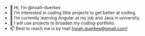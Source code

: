 - 👋 Hi, I’m @noah-duerkes
- 👀 I’m interested in coding little projects to get better at coding.
- 🌱 I’m currently learning Angular at my job and Java in university.
- 💞️ I will use projects to broaden my coding-portfolio.
- 📫 Best to reach me is by mail [noah.duerkes@gmail.com]
